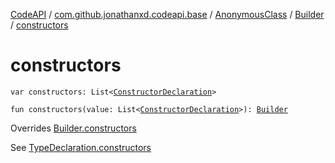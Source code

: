 [CodeAPI](../../../index.md) / [com.github.jonathanxd.codeapi.base](../../index.md) / [AnonymousClass](../index.md) / [Builder](index.md) / [constructors](.)

# constructors

`var constructors: List<`[`ConstructorDeclaration`](../../-constructor-declaration/index.md)`>`

`fun constructors(value: List<`[`ConstructorDeclaration`](../../-constructor-declaration/index.md)`>): `[`Builder`](index.md)

Overrides [Builder.constructors](../../-elements-holder/-builder/constructors.md)

See [TypeDeclaration.constructors](../../-elements-holder/constructors.md)

